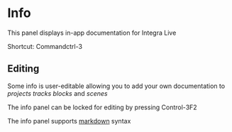 # Info
This panel displays in-app documentation for Integra Live

Shortcut: <span class="mac-only">Command</span><span class="windows-only">ctrl</span>-3

## Editing

Some info is user-editable allowing you to add your own documentation to *projects* *tracks* *blocks* and *scenes*

The info panel can be locked for editing by pressing <span class="mac-only">Control-3</span><span class="windows-only">F2</span>

The info panel supports [markdown](http://en.wikipedia.org/wiki/Markdown) syntax

